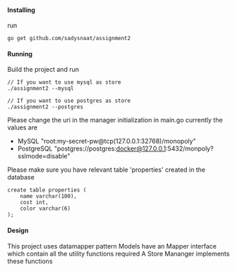 #### Installing
run 
```
go get github.com/sadysnaat/assignment2
```

#### Running 
Build the project and run 
```
// If you want to use mysql as store
./assignment2 --mysql 

// If you want to use postgres as store
./assignment2 --postgres
```

Please change the uri in the manager initialization in main.go
currently the values are 
* MySQL "root:my-secret-pw@tcp(127.0.0.1:32768)/monopoly"
* PostgreSQL "postgres://postgres:docker@127.0.0.1:5432/monpoly?sslmode=disable"

Please make sure you have relevant table 'properties' created in the database
```
create table properties (
    name varchar(100),
    cost int,
    color varchar(6)
);
``` 

#### Design
This project uses datamapper pattern 
Models have an Mapper interface which contain all the utility functions required
A Store Mananger implements these functions 